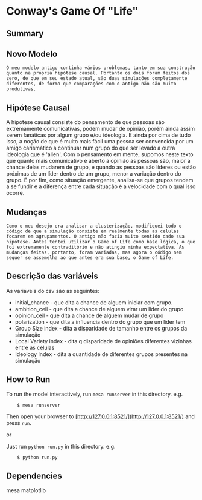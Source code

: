 # Conway's Game Of "Life"

## Summary
## Novo Modelo
    O meu modelo antigo continha vários problemas, tanto em sua construção quanto na própria hipótese causal. Portanto os dois foram feitos dos zero, de que em seu estado atual, são duas simulações completamente diferentes, de forma que comparações com o antigo não são muito produtivas.
## Hipótese Causal
A hipótese causal consiste do pensamento de que pessoas são extremamente comunicativas, podem mudar de opinião, porém ainda assim serem fanáticas por algum grupo e/ou ideologia. E ainda por cima de tudo isso, a noção de que é muito mais fácil uma pessoa ser convencida por um amigo carismático a continuar num grupo do que ser levado a outra ideologia que é 'alien'. Com o pensamento em mente, supomos neste texto que quanto mais comunicativo e aberto a opinião as pessoas são, maior a chance delas mudarem de grupo, e quando as pessoas são líderes ou estão próximas de um líder dentro de um grupo, menor a variação dentro do grupo. E por fim, como situação emergente, analisa-se que grupos tendem a se fundir e a diferença entre cada situação é a velocidade com o qual isso ocorre.
## Mudanças
    Como o meu desejo era analisar a clusterização, modifiquei todo o código de que a simulação consiste em realmente todas as celulas focarem em agrupamentos. O antigo não fazia muito sentido dado sua hipótese. Antes tentei utilizar o Game of Life como base lógica, o que foi extremamente contraditório e não atingiu minha expectativa. As mudanças feitas, portanto, foram variadas, mas agora o código nem sequer se assemelha ao que antes era sua base, o Game of Life.

## Descrição das variáveis
As variáveis do csv são as seguintes:

* initial_chance - que dita a chance de alguem iniciar com grupo.
* ambition_ceil - que dita a chance de alguem virar um lider do grupo
* opinion_ceil - que dita a chance de alguem mudar de grupo
* polarization - que dita a influencia dentro do grupo que um lider tem
* Group Size index - dita a disparidade de tamanho entre os grupos da simulação
* Local Variety index - dita q disparidade de opiniões diferentes vizinhas entre as células
* Ideology Index - dita a quantidade de diferentes grupos presentes na simulação

## How to Run

To run the model interactively, run ``mesa runserver`` in this directory. e.g.

```
    $ mesa runserver
```

Then open your browser to [http://127.0.0.1:8521/](http://127.0.0.1:8521/) and press ``run``.

or

Just run ``python run.py`` in this directory. e.g.

```
    $ python run.py
```

## Dependencies

mesa
matplotlib